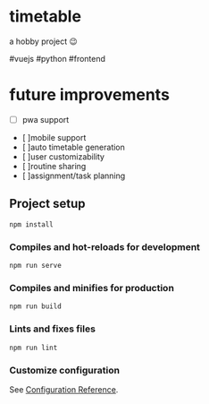 # timetable
a hobby project 😉

#vuejs #python  #frontend

# future improvements

- [ ] pwa support
- [ ]mobile support
- [ ]auto timetable generation
- [ ]user customizability
- [ ]routine sharing
- [ ]assignment/task planning
 



## Project setup
```
npm install
```

### Compiles and hot-reloads for development
```
npm run serve
```

### Compiles and minifies for production
```
npm run build
```

### Lints and fixes files
```
npm run lint
```

### Customize configuration
See [Configuration Reference](https://cli.vuejs.org/config/).

